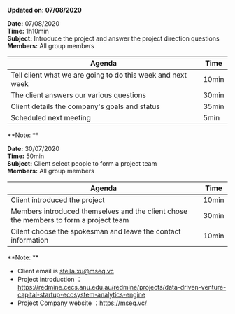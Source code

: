 **Updated on: 07/08/2020**


**Date:**  07/08/2020  
**Time:** 1h10min  
**Subject:** Introduce the project and answer the project direction questions  
**Members:** All group members  

| Agenda | Time |
| ---- | ---- |
| Tell client what we are going to do this week and next week | 10min |
| The client answers our various questions | 30min |
| Client details the company's goals and status | 35min |
| Scheduled next meeting | 5min |  

**Note: **   



**Date:**  30/07/2020  
**Time:** 50min  
**Subject:** Client select people to form a project team    
**Members:** All group members  

| Agenda | Time |
| ---- | ---- |
| Client introduced the project | 10min |
| Members introduced themselves and the client chose the members to form a project team | 30min |
| Cilent choose the spokesman and leave the contact information | 10min |  

**Note: **  
* Client email is stella.xu@mseq.vc
* Project introduction ：https://redmine.cecs.anu.edu.au/redmine/projects/data-driven-venture-capital-startup-ecosystem-analytics-engine
* Project Company website ：https://mseq.vc/
